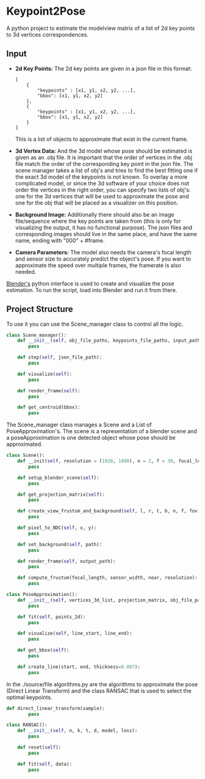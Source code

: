 # Keypoint2Pose


A python project to estimate the modelview matrix of a list of 2d key points to 3d vertices correspondences.


## Input


* **2d Key Points:** The 2d key points are given in a json file in this format:


    ```
    [
        {
            "keypoints" : [x1, y1, x2, y2, ...],
            "bbox": [x1, y1, x2, y2]
        },
        {
            "keypoints" : [x1, y1, x2, y2, ...],
            "bbox": [x1, y1, x2, y2]
        }
    ]
    ```


    This is a list of objects to approximate that exist in the current frame.


* **3d Vertex Data:** And the 3d model whose pose should be estimated is given as an .obj file. It is important that the order of vertices in the .obj file match the order of the corresponding key point in the json file. The scene manager takes a list of obj's and tries to find the best fitting one if the exact 3d model of the keypoints is not known. To overlay a more complicated model, or since the 3d software of your choice does not order the vertices in the right order, you can specify two lists of obj's: one for the 3d vertices that will be used to approximate the pose and one for the obj that will be placed as a visualizer on this position. 


* **Background Image:** Additionally there should also be an image file/sequence where the key points are taken from (this is only for visualizing the output, it has no functional purpose).
    The json files and corresponding images should live in the same place, and have the same name, ending with "000" + #frame.


* **Camera Parameters:** The model also needs the camera's focal length and sensor size to accurately predict the object's pose. If you want to approximate the speed over multiple frames, the framerate is also needed.


[Blender's](https://www.blender.org/) python interface is used to create and visualize the pose estimation. To run the script, load into Blender and run it from there.


## Project Structure


To use it you can use the Scene_manager class to control all the logic.


```py
class Scene_manager():
    def __init__(self, obj_file_paths, keypoints_file_paths, input_path, output_path, max_distance=0.1, focal_length=30, frame_rate=30, start_index=1):
        pass

    def step(self, json_file_path):
        pass

    def visualize(self):
        pass

    def render_frame(self):
        pass

    def get_centroid(bbox):
        pass
```


The Scene_manager class manages a Scene and a List of PoseApproximation's. The scene is a representation of a blender scene and a poseApproximation is one detected object whose pose should be approximated.


```py
class Scene():
    def __init(self, resolution = (1920, 1080), n = 2, f = 30, focal_length = 30, sensor_width = 36):
        pass

    def setup_blender_scene(self):
        pass

    def get_projection_matrix(self):
        pass

    def create_view_frustum_and_background(self, l, r, t, b, n, f, fov, fov_vertical):
        pass

    def pixel_to_NDC(self, x, y):
        pass

    def set_background(self, path):
        pass

    def render_frame(self, output_path):
        pass

    def compute_frustum(focal_length, sensor_width, near, resolution):
        pass
```


```py
class PoseApproximation():
    def __init__(self, vertices_3d_list, projection_matrix, obj_file_paths, bounding_box, framerate=30, ransac_n=8, ransac_d=6):
        pass

    def fit(self, points_2d):
        pass

    def visualize(self, line_start, line_end):
        pass

    def get_bbox(self):
        pass

    def create_line(start, end, thickness=0.007):
        pass
```


In the ./source/file algorithms.py are the algorithms to approximate the pose (Direct Linear Transform) and the class RANSAC that is used to select the optimal keypoints.


```py
def direct_linear_transform(sample):
        pass

class RANSAC():
    def __init__(self, n, k, t, d, model, loss):
        pass

    def reset(self):
        pass

    def fit(self, data):
        pass
```
